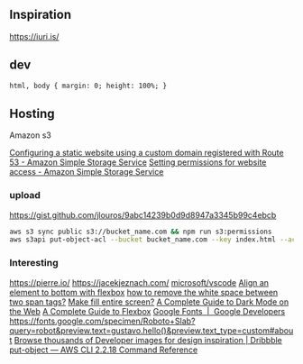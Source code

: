 
## Inspiration

https://iuri.is/

## dev

```html
html, body { margin: 0; height: 100%; }
```

## Hosting

Amazon s3

[Configuring a static website using a custom domain registered with Route 53 - Amazon Simple Storage Service](https://docs.aws.amazon.com/AmazonS3/latest/userguide/website-hosting-custom-domain-walkthrough.html)
[Setting permissions for website access - Amazon Simple Storage Service](https://docs.aws.amazon.com/AmazonS3/latest/userguide/WebsiteAccessPermissionsReqd.html)

### upload

https://gist.github.com/jlouros/9abc14239b0d9d8947a3345b99c4ebcb

```bash
aws s3 sync public s3://bucket_name.com && npm run s3:permissions
aws s3api put-object-acl --bucket bucket_name.com --key index.html --acl public-read
```

### Interesting

https://pierre.io/
https://jacekjeznach.com/
[microsoft/vscode](https://github.com/microsoft/vscode/blob/main/extensions/theme-defaults/themes/dark_vs.json)
[Align an element to bottom with flexbox](https://stackoverflow.com/questions/31000885/align-an-element-to-bottom-with-flexbox)
[how to remove the white space between two span tags?](https://stackoverflow.com/questions/39570556/how-to-remove-the-white-space-between-two-span-tags/39570687)
[Make <body> fill entire screen?](https://stackoverflow.com/questions/5721904/make-body-fill-entire-screen)
[A Complete Guide to Dark Mode on the Web](https://css-tricks.com/a-complete-guide-to-dark-mode-on-the-web/)
[A Complete Guide to Flexbox](https://css-tricks.com/snippets/css/a-guide-to-flexbox/)
[Google Fonts  |  Google Developers](https://developers.google.com/fonts)
https://fonts.google.com/specimen/Roboto+Slab?query=robot&preview.text=gustavo.hello()&preview.text_type=custom#about
[Browse thousands of Developer images for design inspiration | Dribbble](https://dribbble.com/search/developer)
[put-object — AWS CLI 2.2.18 Command Reference](https://awscli.amazonaws.com/v2/documentation/api/latest/reference/s3api/put-object.html)
